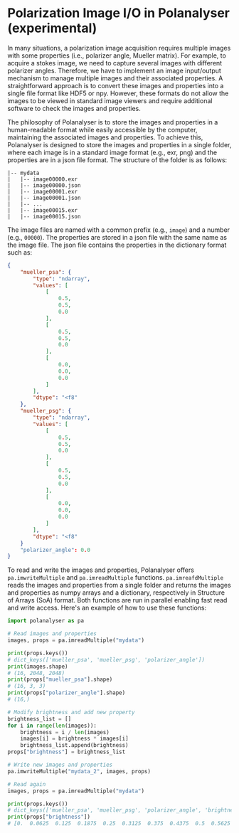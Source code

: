 # Polarization Image I/O in Polanalyser (experimental)

In many situations, a polarization image acquisition requires multiple images with some properties (i.e., polarizer angle, Mueller matrix). For example, to acquire a stokes image, we need to capture several images with different polarizer angles. Therefore, we have to implement an image input/output mechanism to manage multiple images and their associated properties. A straightforward approach is to convert these images and properties into a single file format like HDF5 or npy. However, these formats do not allow the images to be viewed in standard image viewers and require additional software to check the images and properties.

The philosophy of Polanalyser is to store the images and properties in a human-readable format while easily accessible by the computer, maintaining the associated images and properties. To achieve this, Polanalyser is designed to store the images and properties in a single folder, where each image is in a standard image format (e.g., exr, png) and the properties are in a json file format. The structure of the folder is as follows:

```
|-- mydata
|   |-- image00000.exr
|   |-- image00000.json
|   |-- image00001.exr
|   |-- image00001.json
|   |-- ...
|   |-- image00015.exr
|   |-- image00015.json
```

The image files are named with a common prefix (e.g., `image`) and a number (e.g., `00000`). The properties are stored in a json file with the same name as the image file. The json file contains the properties in the dictionary format such as:

```json
{
    "mueller_psa": {
        "type": "ndarray",
        "values": [
            [
                0.5,
                0.5,
                0.0
            ],
            [
                0.5,
                0.5,
                0.0
            ],
            [
                0.0,
                0.0,
                0.0
            ]
        ],
        "dtype": "<f8"
    },
    "mueller_psg": {
        "type": "ndarray",
        "values": [
            [
                0.5,
                0.5,
                0.0
            ],
            [
                0.5,
                0.5,
                0.0
            ],
            [
                0.0,
                0.0,
                0.0
            ]
        ],
        "dtype": "<f8"
    }
    "polarizer_angle": 0.0
}
```

To read and write the images and properties, Polanalyser offers `pa.imwriteMultiple` and `pa.imreadMultiple` functions. `pa.imreafdMultiple` reads the images and properties from a single folder and returns the images and properties as numpy arrays and a dictionary, respectively in Structure of Arrays (SoA) format. Both functions are run in parallel enabling fast read and write access. Here's an example of how to use these functions:

```python
import polanalyser as pa

# Read images and properties
images, props = pa.imreadMultiple("mydata")

print(props.keys()) 
# dict_keys(['mueller_psa', 'mueller_psg', 'polarizer_angle'])
print(images.shape) 
# (16, 2048, 2048) 
print(props["mueller_psa"].shape) 
# (16, 3, 3)
print(props["polarizer_angle"].shape) 
# (16,)

# Modify brightness and add new property
brightness_list = []
for i in range(len(images)):
    brightness = i / len(images) 
    images[i] = brightness * images[i]
    brightness_list.append(brightness)
props["brightness"] = brightness_list

# Write new images and properties
pa.imwriteMultiple("mydata_2", images, props)

# Read again
images, props = pa.imreadMultiple("mydata")

print(props.keys()) 
# dict_keys(['mueller_psa', 'mueller_psg', 'polarizer_angle', 'brightness'])
print(props["brightness"])
# [0.  0.0625  0.125  0.1875  0.25  0.3125  0.375  0.4375  0.5  0.5625  0.625  0.6875  0.75  0.8125  0.875  0.9375]
```
